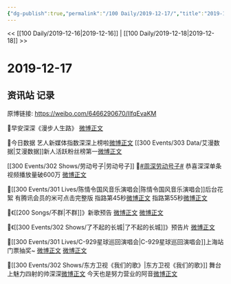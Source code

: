 ```yaml
---
{"dg-publish":true,"permalink":"/100 Daily/2019-12-17/","title":"2019-12-17","created":"2023-04-01T14:41:58.994+08:00","updated":"2023-04-01T15:03:19.433+08:00"}
---
```



<< [[100 Daily/2019-12-16\|2019-12-16]] | [[100 Daily/2019-12-18\|2019-12-18]] >>

# 2019-12-17

## 资讯站 记录

原博链接: https://weibo.com/6466290670/IlfqEvaKM

🎐早安深深《漫步人生路》
[微博正文](https://m.weibo.cn/6466290670/4450406937807116)

🎐今日数据
艺人新媒体指数深深上榜啦[微博正文](https://m.weibo.cn/6466290670/4450452802501001)
[[300 Events/303 Data/艾漫数据\|艾漫数据]]新人活跃粉丝榜第一[微博正文](https://m.weibo.cn/6466290670/4450459647013026)

[[300 Events/302 Shows/劳动号子\|劳动号子]]
🎐[#周深劳动号子#](https://s.weibo.com/weibo?q=%23%E5%91%A8%E6%B7%B1%E5%8A%B3%E5%8A%A8%E5%8F%B7%E5%AD%90%23)
恭喜深深单条视频播放量破600万
[微博正文](https://m.weibo.cn/6466290670/4450566253656826)

🎐[[300 Events/301 Lives/陈情令国风音乐演唱会\|陈情令国风音乐演唱会]]后台花絮
有腾讯会员的米可点击完整版
指路第45秒[微博正文](https://m.weibo.cn/6466290670/4450471173317156)
指路第55秒[微博正文](https://m.weibo.cn/6466290670/4450607694049336)

🎐《[[200 Songs/不群\|不群]]》新歌预告
[微博正文](https://m.weibo.cn/6466290670/4450489460270631)
[微博正文](https://m.weibo.cn/6466290670/4450529504119652)

🎐《[[300 Events/302 Shows/了不起的长城\|了不起的长城]]》预告片
[微博正文](https://m.weibo.cn/6466290670/4450507403815500)

🎐[[300 Events/301 Lives/C-929星球巡回演唱会\|C-929星球巡回演唱会]]上海站门票抽奖~
[微博正文](https://m.weibo.cn/6466290670/4450517059435818)
[微博正文](https://m.weibo.cn/6466290670/4450578862022704)

🎐[[300 Events/302 Shows/东方卫视《我们的歌》\|东方卫视《我们的歌》]]
舞台上魅力四射的帅深深[微博正文](https://m.weibo.cn/6466290670/4450479096337562)
今天也是努力营业的阿音[微博正文](https://m.weibo.cn/6466290670/4450578165547073)
